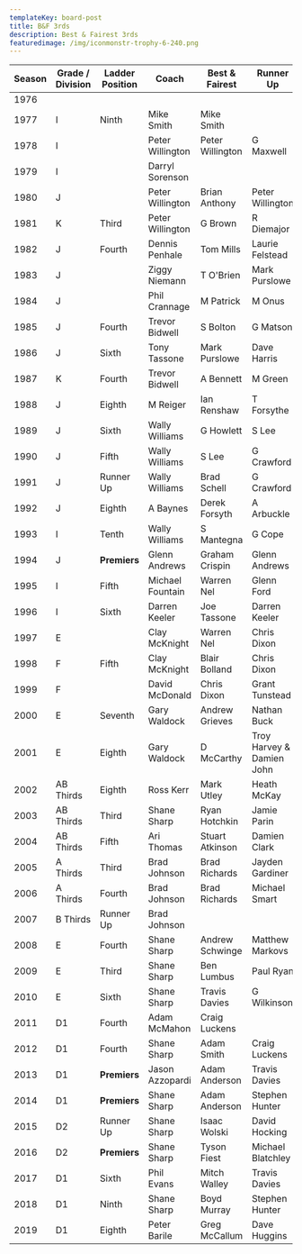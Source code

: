 ```yaml
---
templateKey: board-post
title: B&F 3rds
description: Best & Fairest 3rds
featuredimage: /img/iconmonstr-trophy-6-240.png
---
```

| **Season** | **Grade / Division** | **Ladder Position** | **Coach**        | **Best & Fairest** | **Runner Up**                 |
| ---------- | -------------------- | ------------------- | ---------------- | ------------------ | ----------------------------- |
| 1976       |                      |                     |                  |                    |                               |
| 1977       | I                    | Ninth               | Mike Smith       | Mike Smith         |                               |
| 1978       | I                    |                     | Peter Willington | Peter Willington   | G Maxwell                     |
| 1979       | I                    |                     | Darryl Sorenson  |                    |                               |
| 1980       | J                    |                     | Peter Willington | Brian Anthony      | Peter Willington              |
| 1981       | K                    | Third               | Peter Willington | G Brown            | R Diemajor                    |
| 1982       | J                    | Fourth              | Dennis Penhale   | Tom Mills          | Laurie Felstead               |
| 1983       | J                    |                     | Ziggy Niemann    | T O&#39;Brien      | Mark Purslowe                 |
| 1984       | J                    |                     | Phil Crannage    | M Patrick          | M Onus                        |
| 1985       | J                    | Fourth              | Trevor Bidwell   | S Bolton           | G Matson                      |
| 1986       | J                    | Sixth               | Tony Tassone     | Mark Purslowe      | Dave Harris                   |
| 1987       | K                    | Fourth              | Trevor Bidwell   | A Bennett          | M Green                       |
| 1988       | J                    | Eighth              | M Reiger         | Ian Renshaw        | T Forsythe                    |
| 1989       | J                    | Sixth               | Wally Williams   | G Howlett          | S Lee                         |
| 1990       | J                    | Fifth               | Wally Williams   | S Lee              | G Crawford                    |
| 1991       | J                    | Runner Up           | Wally Williams   | Brad Schell        | G Crawford                    |
| 1992       | J                    | Eighth              | A Baynes         | Derek Forsyth      | A Arbuckle                    |
| 1993       | I                    | Tenth               | Wally Williams   | S Mantegna         | G Cope                        |
| 1994       | J                    | **Premiers**        | Glenn Andrews    | Graham Crispin     | Glenn Andrews                 |
| 1995       | I                    | Fifth               | Michael Fountain | Warren Nel         | Glenn Ford                    |
| 1996       | I                    | Sixth               | Darren Keeler    | Joe Tassone        | Darren Keeler                 |
| 1997       | E                    |                     | Clay McKnight    | Warren Nel         | Chris Dixon                   |
| 1998       | F                    | Fifth               | Clay McKnight    | Blair Bolland      | Chris Dixon                   |
| 1999       | F                    |                     | David McDonald   | Chris Dixon        | Grant Tunstead                |
| 2000       | E                    | Seventh             | Gary Waldock     | Andrew Grieves     | Nathan Buck                   |
| 2001       | E                    | Eighth              | Gary Waldock     | D McCarthy         | Troy Harvey &amp; Damien John |
| 2002       | AB Thirds            | Eighth              | Ross Kerr        | Mark Utley         | Heath McKay                   |
| 2003       | AB Thirds            | Third               | Shane Sharp      | Ryan Hotchkin      | Jamie Parin                   |
| 2004       | AB Thirds            | Fifth               | Ari Thomas       | Stuart Atkinson    | Damien Clark                  |
| 2005       | A Thirds             | Third               | Brad Johnson     | Brad Richards      | Jayden Gardiner               |
| 2006       | A Thirds             | Fourth              | Brad Johnson     | Brad Richards      | Michael Smart                 |
| 2007       | B Thirds             | Runner Up           | Brad Johnson     |                    |                               |
| 2008       | E                    | Fourth              | Shane Sharp      | Andrew Schwinge    | Matthew Markovs               |
| 2009       | E                    | Third               | Shane Sharp      | Ben Lumbus         | Paul Ryan                     |
| 2010       | E                    | Sixth               | Shane Sharp      | Travis Davies      | G Wilkinson                   |
| 2011       | D1                   | Fourth              | Adam McMahon     | Craig Luckens      |                               |
| 2012       | D1                   | Fourth              | Shane Sharp      | Adam Smith         | Craig Luckens                 |
| 2013       | D1                   | **Premiers**        | Jason Azzopardi  | Adam Anderson      | Travis Davies                 |
| 2014       | D1                   | **Premiers**        | Shane Sharp      | Adam Anderson      | Stephen Hunter                |
| 2015       | D2                   | Runner Up           | Shane Sharp      | Isaac Wolski       | David Hocking                 |
| 2016       | D2                   | **Premiers**        | Shane Sharp      | Tyson Fiest        | Michael Blatchley             |
| 2017       | D1                   | Sixth               | Phil Evans       | Mitch Walley       | Travis Davies                 |
| 2018       | D1                   | Ninth               | Shane Sharp      | Boyd Murray        | Stephen Hunter                |
| 2019       | D1                   | Eighth              | Peter Barile     | Greg McCallum      | Dave Huggins                  |
